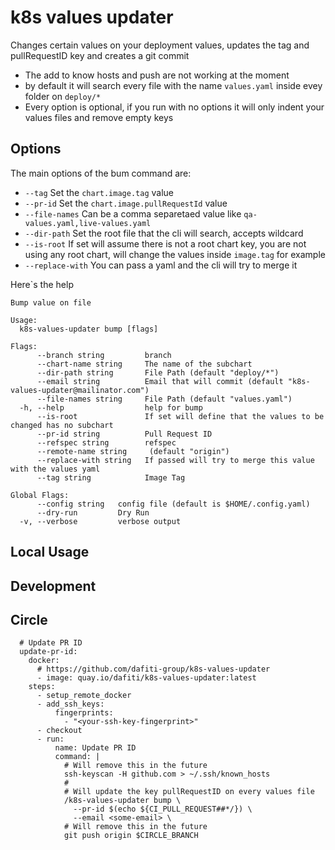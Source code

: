 # k8s values updater

Changes certain values on your deployment values, updates the tag and pullRequestID key and creates a git commit

- The add to know hosts and push are not working at the moment
- by default it will search every file with the name `values.yaml` inside evey folder on `deploy/*`
- Every option is optional, if you run with no options it will only indent your values files and remove empty keys

## Options

The main options of the bum command are:
- `--tag` Set the `chart.image.tag` value
- `--pr-id` Set the `chart.image.pullRequestId` value
- `--file-names` Can be a comma separetaed value like `qa-values.yaml,live-values.yaml`
- `--dir-path` Set the root file that the cli will search, accepts wildcard
- `--is-root` If set will assume there is not a root chart key, you are not using any root chart, will change the values inside `image.tag` for example
- `--replace-with` You can pass a yaml and the cli will try to merge it

Here`s the help
```
Bump value on file

Usage:
  k8s-values-updater bump [flags]

Flags:
      --branch string         branch
      --chart-name string     The name of the subchart
      --dir-path string       File Path (default "deploy/*")
      --email string          Email that will commit (default "k8s-values-updater@mailinator.com")
      --file-names string     File Path (default "values.yaml")
  -h, --help                  help for bump
      --is-root               If set will define that the values to be changed has no subchart
      --pr-id string          Pull Request ID
      --refspec string        refspec
      --remote-name string     (default "origin")
      --replace-with string   If passed will try to merge this value with the values yaml
      --tag string            Image Tag

Global Flags:
      --config string   config file (default is $HOME/.config.yaml)
      --dry-run         Dry Run
  -v, --verbose         verbose output
```

## Local Usage

## Development

## Circle

```
  # Update PR ID
  update-pr-id:
    docker:
      # https://github.com/dafiti-group/k8s-values-updater
      - image: quay.io/dafiti/k8s-values-updater:latest
    steps:
      - setup_remote_docker
      - add_ssh_keys:
          fingerprints:
            - "<your-ssh-key-fingerprint>"
      - checkout
      - run:
          name: Update PR ID
          command: |
            # Will remove this in the future
            ssh-keyscan -H github.com > ~/.ssh/known_hosts
            #
            # Will update the key pullRequestID on every values file
            /k8s-values-updater bump \
              --pr-id $(echo ${CI_PULL_REQUEST##*/}) \
              --email <some-email> \
            # Will remove this in the future
            git push origin $CIRCLE_BRANCH
```
